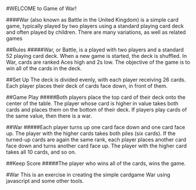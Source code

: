 #WELCOME to Game of War!

####War (also known as Battle in the United Kingdom) is a simple card game, typically played by two players using a standard playing card deck and often played by children. There are many variations, as well as related games

##Rules
#####War, or Battle, is a played with two players and a standard 52 playing card deck. When a new game is started, the deck is shuffled. In War, cards are ranked Aces high and 2s low. The objective of the game is to win all of the cards in the deck.

##Set Up
The deck is divided evenly, with each player receiving 26 cards. Each player places their deck of cards face down, in front of them.

##Game Play
#####Both players place the top card of their deck onto the center of the table. The player whose card is higher in value takes both cards and places them on the bottom of their deck. If players play cards of the same value, then there is a war.

##War
#####Each player turns up one card face down and one card face up. The player with the higher cards takes both piles (six cards). If the turned-up cards are again the same rank, each player places another card face down and turns another card face up. The player with the higher card takes all 10 cards, and so on.

##Keep Score
#####The player who wins all of the cards, wins the game.



#War This is an exercise in creating the simple cardgame War using javascript and some other tools.
